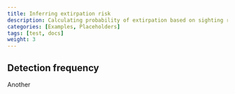 ```yaml
---
title: Inferring extirpation risk
description: Calculating probability of extirpation based on sighting rates
categories: [Examples, Placeholders]
tags: [test, docs]
weight: 3
---
```


## Detection frequency

Another 